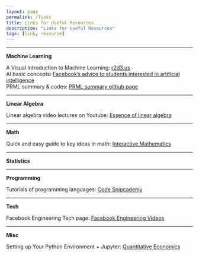 ```yaml
---
layout: page
permalink: /links
title: Links for Useful Resources
description: "Links for Useful Resources"
tags: [link, resource]
---
```

---
**Machine Learning**

A Visual Introduction to Machine Learning: [r2d3.us](https://github.com/chuckgu/OAIS.git)  
AI basic concepts: [Facebook’s advice to students interested in artificial intelligence](https://techcrunch.com/2016/12/01/facebooks-advice-to-students-interested-in-artificial-intelligence/)  
PRML summary & codes: [PRML summary github page](http://norman3.github.io/prml/)

---

**Linear Algebra**

Linear algebra video lectures on Youtube: [Essence of linear algebra](https://www.youtube.com/playlist?list=PLZHQObOWTQDPD3MizzM2xVFitgF8hE_ab)  

---

**Math**

Quick and easy guide to key ideas in math: [Interactive Mathematics](http://www.intmath.com/)  

---

**Statistics**

---

**Programming**

Tutorials of programming languages: [Code Snipcademy](https://code.snipcademy.com/)

---

**Tech**

Facebook Engineering Tech page: [Facebook Engineering Videos](https://www.facebook.com/pg/Engineering/videos/)  

---

**Misc**

Setting up Your Python Environment + Jupyter: [Quantitative Economics](http://lectures.quantecon.org/py/getting_started.html#first-steps)
